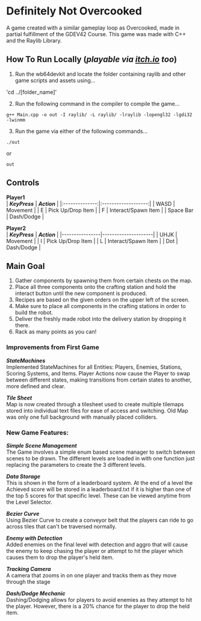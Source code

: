 # Definitely Not Overcooked
A game created with a similar gameplay loop as Overcooked, made in partial fulfillment of the GDEV42 Course. This game was made with C++ and the Raylib Library. 

## How To Run Locally (_playable via [itch.io](https://josephizon.itch.io/notovercooked) too_)

1. Run the wb64devkit and locate the folder containing raylib and other game scripts and assets using...

'cd ../[folder_name]'

2. Run the following command in the compiler to compile the game...
```
g++ Main.cpp -o out -I raylib/ -L raylib/ -lraylib -lopengl32 -lgdi32 -lwinmm
```
3. Run the game via either of the following commands...
```
./out
```
or
```
out
```

## Controls
**Player1**<br>
| **_KeyPress_** | **_Action_**        |
|:--------------:|:-------------------:|
| WASD           | Movement            |
| E              | Pick Up/Drop Item   |
| F              | Interact/Spawn Item |
| Space Bar      | Dash/Dodge          |

**Player2**<br>
| **_KeyPress_** | **_Action_**        |
|----------------|---------------------|
| UHJK           | Movement            |
| I              | Pick Up/Drop Item   |
| L              | Interact/Spawn Item |
| Dot            | Dash/Dodge          |

## Main Goal
1. Gather components by spawning them from certain chests on the map.
2. Place all three components onto the crafting station and hold the interact button until the new component is produced.
3. Recipes are based on the given orders on the upper left of the screen.
4. Make sure to place all components in the crafting stations in order to build the robot.
5. Deliver the freshly made robot into the delivery station by dropping it there.
6. Rack as many points as you can!

### Improvements from First Game

***StateMachines***<br>
Implemented StateMachines for all Entities: Players, Enemies, Stations, Scoring Systems, and Items. Player Actions now cause the Player 
to swap between different states, making transitions from certain states to another, more defined and clear.

***Tile Sheet***<br>
Map is now created through a tilesheet used to create multiple tilemaps stored into individual text files for ease of access and switching. Old Map was only one full background with manually placed colliders.

### New Game Features:

***Simple Scene Management***<br>
The Game involves a simple enum based scene manager to switch between scenes to be drawn. The different levels are loaded in with one function just replacing the parameters to create the 3 different levels.

***Data Storage***<br>
This is shown in the form of a leaderboard system. At the end of a level the Achieved score will be stored in a leaderboard.txt
if it is higher than one of the top 5 scores for that specific level. These can be viewed anytime from the Level Selector.

***Bezier Curve***<br>
Using Bezier Curve to create a conveyor belt that the players can ride to go across tiles that can't be traversed normally.

***Enemy with Detection***<br>
Added enemies on the final level with detection and aggro that will cause the enemy to keep chasing the player or attempt to hit the player 
which causes them to drop the player's held item.

***Tracking Camera***<br>
A camera that zooms in on one player and tracks them as they move through the stage

***Dash/Dodge Mechanic***<br>
Dashing/Dodging allows for players to avoid enemies as they attempt to hit the player. However, 
there is a 20% chance for the player to drop the held item. 

